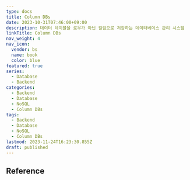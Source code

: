 ```yaml
---
type: docs
title: Column DBs
date: 2023-10-31T07:46:00+09:00
description: 데이터 테이블을 로우가 아닌 컬럼으로 저장하는 데이터베이스 관리 시스템
linkTitle: Column DBs
nav_weight: 4
nav_icon:
  vendor: bs
  name: book
  color: blue
featured: true
series:
  - Database
  - Backend
categories:
  - Backend
  - Database
  - NoSQL
  - Column DBs
tags:
  - Backend
  - Database
  - NoSQL
  - Column DBs
lastmod: 2023-11-24T16:23:30.855Z
draft: published
---
```


## Reference
